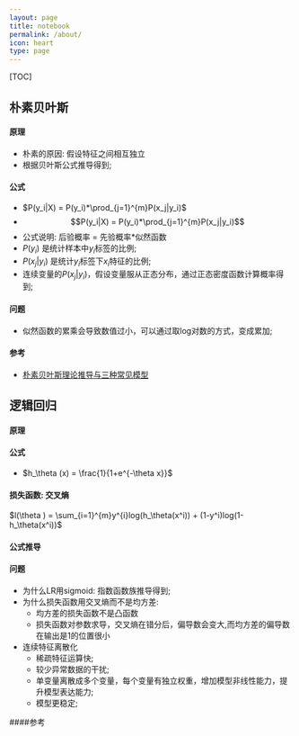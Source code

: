 ```yaml
---
layout: page
title: notebook
permalink: /about/
icon: heart
type: page
---
```


[TOC]

## 朴素贝叶斯
#### 原理
- 朴素的原因: 假设特征之间相互独立
- 根据贝叶斯公式推导得到;
#### 公式
- $P(y_i|X) = P(y_i)*\prod_{j=1}^{m}P(x_j|y_i)$
- $$P(y_i|X) = P(y_i)*\prod_{j=1}^{m}P(x_j|y_i)$$
- 公式说明: 后验概率 = 先验概率*似然函数
- $P(y_i)$ 是统计样本中$y_i$标签的比例;
- $P(x_j|y_i)$ 是统计$y_i$标签下$x_i$特征的比例;
- 连续变量的$P(x_j|y_i)$，假设变量服从正态分布，通过正态密度函数计算概率得到;

#### 问题
- 似然函数的累乘会导致数值过小，可以通过取log对数的方式，变成累加;

#### 参考
- [朴素贝叶斯理论推导与三种常见模型](https://blog.csdn.net/u012162613/article/details/48323777)

## 逻辑回归
#### 原理
#### 公式
- $h_\theta (x) = \frac{1}{1+e^{-\theta x}}$
#### 损失函数: 交叉熵 
$l(\theta ) = \sum_{i=1}^{m}y^{i}log(h_\theta(x^i)) + (1-y^i)log(1-h_\theta(x^i))$
#### 公式推导
#### 问题
- 为什么LR用sigmoid: 指数函数族推导得到;
- 为什么损失函数用交叉熵而不是均方差: 
  - 均方差的损失函数不是凸函数
  - 损失函数对参数求导，交叉熵在错分后，偏导数会变大,而均方差的偏导数在输出是1的位置很小
- 连续特征离散化
  - 稀疏特征运算快;
  - 较少异常数据的干扰;
  - 单变量离散成多个变量，每个变量有独立权重，增加模型非线性能力，提升模型表达能力;
  - 模型更稳定;

####参考
